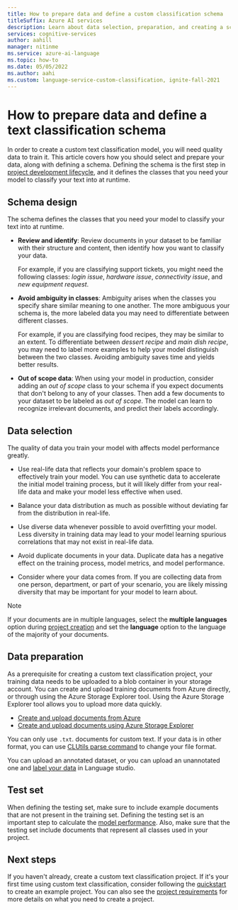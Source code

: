 ```yaml
---
title: How to prepare data and define a custom classification schema
titleSuffix: Azure AI services
description: Learn about data selection, preparation, and creating a schema for custom text classification projects.
services: cognitive-services
author: aahill
manager: nitinme
ms.service: azure-ai-language
ms.topic: how-to
ms.date: 05/05/2022
ms.author: aahi
ms.custom: language-service-custom-classification, ignite-fall-2021
---
```


# How to prepare data and define a text classification schema

In order to create a custom text classification model, you will need quality data to train it. This article covers how you should select and prepare your data, along with defining a schema. Defining the schema is the first step in [project development lifecycle](../overview.md#project-development-lifecycle), and it defines the classes that you need your model to classify your text into at runtime.

## Schema design

The schema defines the classes that you need your model to classify your text into at runtime.

* **Review and identify**: Review documents in your dataset to be familiar with their structure and content, then identify how you want to classify your data. 

    For example, if you are classifying support tickets, you might need the following classes: *login issue*, *hardware issue*, *connectivity issue*, and *new equipment request*.

* **Avoid ambiguity in classes**: Ambiguity arises when the classes you specify share similar meaning to one another. The more ambiguous your schema is, the more labeled data you may need to differentiate between different classes.

    For example, if you are classifying food recipes, they may be similar to an extent. To differentiate between *dessert recipe* and *main dish recipe*, you may need to label more examples to help your model distinguish between the two classes. Avoiding ambiguity saves time and yields better results. 

* **Out of scope data**: When using your model in production, consider adding an *out of scope* class to your schema if you expect documents that don't belong to any of your classes. Then add a few documents to your dataset to be labeled as *out of scope*. The model can learn to recognize irrelevant documents, and predict their labels accordingly.


## Data selection

The quality of data you train your model with affects model performance greatly.

* Use real-life data that reflects your domain's problem space to effectively train your model. You can use synthetic data to accelerate the initial model training process, but it will likely differ from your real-life data and make your model less effective when used.

* Balance your data distribution as much as possible without deviating far from the distribution in real-life.

* Use diverse data whenever possible to avoid overfitting your model. Less diversity in training data may lead to your model learning spurious correlations that may not exist in real-life data. 
 
* Avoid duplicate documents in your data. Duplicate data has a negative effect on the training process, model metrics, and model performance. 

* Consider where your data comes from. If you are collecting data from one person, department, or part of your scenario, you are likely missing diversity that may be important for your model to learn about. 

> [!NOTE]
> If your documents are in multiple languages, select the **multiple languages** option during [project creation](../quickstart.md) and set the **language** option to the language of the majority of your documents.

## Data preparation

As a prerequisite for creating a custom text classification project, your training data needs to be uploaded to a blob container in your storage account. You can create and upload training documents from Azure directly, or through using the Azure Storage Explorer tool. Using the Azure Storage Explorer tool allows you to upload more data quickly.  

* [Create and upload documents from Azure](../../../../storage/blobs/storage-quickstart-blobs-portal.md#create-a-container)
* [Create and upload documents using Azure Storage Explorer](../../../../vs-azure-tools-storage-explorer-blobs.md)

You can only use `.txt`. documents for custom text. If your data is in other format, you can use [CLUtils parse command](https://github.com/microsoft/CognitiveServicesLanguageUtilities/blob/main/CustomTextAnalytics.CLUtils/Solution/CogSLanguageUtilities.ViewLayer.CliCommands/Commands/ParseCommand/README.md) to change your file format.

 You can upload an annotated dataset, or you can upload an unannotated one and [label your data](../how-to/tag-data.md) in Language studio. 

## Test set

When defining the testing set, make sure to include example documents that are not present in the training set. Defining the testing set is an important step to calculate the [model performance](view-model-evaluation.md#model-details). Also, make sure that the testing set include documents that represent all classes used in your project.

## Next steps

If you haven't already, create a custom text classification project. If it's your first time using custom text classification, consider following the [quickstart](../quickstart.md) to create an example project. You can also see the [project requirements](../how-to/create-project.md) for more details on what you need to create a project.
